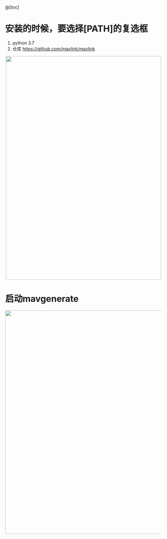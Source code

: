 ﻿

@[toc]
# 安装的时候，要选择[PATH]的复选框
1. python 3.7 
2. 仓库 https://github.com/mavlink/mavlink

<div align="center">
<img src="https://github.com/yangang123/yangang123.github.io/raw/master/python/mav1.PNG" height="720" width="500" > 
</div>

# 启动mavgenerate

<div align="center">
<img src="https://github.com/yangang123/yangang123.github.io/raw/master/python/mav2.PNG" height="720" width="1000" > 
</div>
